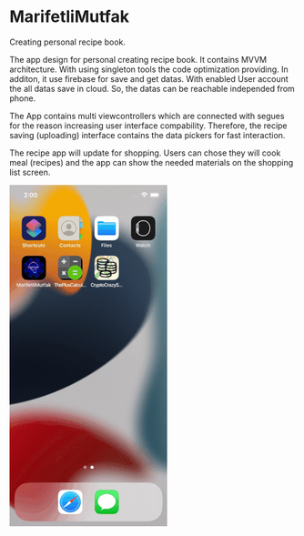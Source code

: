 # MarifetliMutfak
Creating personal recipe book.

The app design for personal creating recipe book. It contains MVVM architecture. With using singleton tools the code optimization providing. In additon, it use firebase for save and get datas. With enabled User account the all datas save in cloud. So, the datas can be reachable independed from phone. 

The App contains multi viewcontrollers which are connected with segues for the reason increasing user interface compability. Therefore, the recipe saving (uploading) interface contains the data pickers for fast interaction. 

The recipe app will update for shopping. Users can chose they will cook meal (recipes) and the app can show the needed materials on the shopping list screen.

![alt-text](https://github.com/ozanbarisgunaydin/MarifetliMutfak/blob/main/MM_v1.6.gif)
